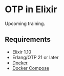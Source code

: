 # OTP in Elixir

Upcoming training.

## Requirements

  * Elixir 1.10
  * Erlang/OTP 21 or later
  * [Docker](https://www.docker.com/get-started)
  * [Docker Compose](https://docs.docker.com/compose/install/)
